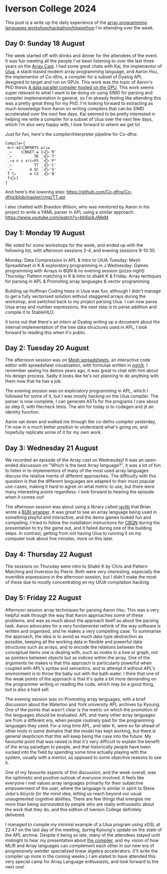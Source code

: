 # Iverson College 2024

This post is a write up the daily experience of the [array programming languages workshop/hackathon/hippiethon](https://iversoncollege.com/participants/) I'm attending over the week.

## Day 0: Sunday 18 August

The week started off with drinks and dinner for the attendees of the event.
It was fun meeting all the people I've been listening to over the last three years on the [Array Cast](https://www.arraycast.com).
I had some great chats with Kai, the implementor of [Uiua](https://www.uiua.org/), a stack-based modern array programming language, and Aaron Hsu, the implementor of Co-dfns, a compiler for a subset of Dyalog APL designed to target and run on GPUs.
This work was the topic of Aaron's PhD thesis [A data parallel compiler hosted on the GPU](https://scholarworks.iu.edu/dspace/items/3ab772c9-92c9-4f59-bd95-40aff99e8c7a).
This work seems super relevant to what I want to be doing on using SIMD for parsing and compiler implementation in general, so I'm already feeling like attending this was a pretty great thing for my PhD.
I'm looking forward to extracting as much knowledge from Aaron on writing compilers that can be SIMD accelerated over the next few days.
Kai seemed to be pretty interested in helping me write a compiler for a subset of Uiua over the next few days, which I'm also very happy with, I look forward to where we get to!

Just for fun, here's the compiler/interpreter pipeline for Co-dfns:

    Compile←{
     m←(-≢2⊃⎕NPARTS ⍵)↓⍵
     _←    ⊃⎕NGET ⍵ 1⊣⍞←'R'
     _←          TK _⊣⍞←'T'
     _←a n s src←PS _⊣⍞←'P'
     _←          TT _⊣⍞←'C'
     _←        m GC _⊣⍞←'G'
     f l←      m CX _⊣⍞←'B'
     f⊣⎕←l
    }

And here's the lowering step: <https://github.com/Co-dfns/Co-dfns/blob/master/cmp/TT.apl>

I also chatted with Brandon Wilson, who was mentored by Aaron in his project to write a YAML parser in APL using a similar approach: <https://www.youtube.com/watch?v=bb6sIAJjMeM>

## Day 1: Monday 19 August

We voted for some workshops for the week, and ended up with the following list, with afternoon sessions 2-4, and evening sessions 9-10:30.

Monday: Data Compression in APL & Intro to UIUA
Tuesday: Mesh Spreadsheet in K & exploratory programming in J
Wednesday: Games programming with Arrays in BQN & no evening session _(pizza night)_
Thursday: Pattern matching in K & Intro to shakti K &
Friday: Array techiques for parsing in APL & Promoting array languages & vector programming

Building up Huffman Coding trees in Uiua was fun, although I didn't manage to get a fully vectorised solution without staggered arrays during the workshop, and switched back to my project parsing Uiua. I can now parse Uiua array and number expressions, the next step is to parse addition and compile it to StableHLO.

It turns out that there's an intern at Dyalog writing up a document about the internal implementation of the tree data structures used in APL, I look forward to reading this when it's public.

## Day 2: Tuesday 20 August

The afternoon session was on [Mesh spreadsheets](https://github.com/chrispsn/mesh-spreadsheet/), an interactive code editor with spreadsheet visualisation, with formulae written in [ngn/k](https://codeberg.org/ngn/k). I remember seeing his demos years ago, it was great to chat with him about his design process. Sadly it looks like he's not planning to do anything with them now that he has a job.

The evening session was on exploratory programming in APL, which I followed for some of it, but I was mostly hacking on the Uiua compiler. The parser is now complete, I can generate ASTs for the programs I care about as step 0, with filecheck tests. The aim for today is to codegen and jit an identity function.

Aaron sat down and walked me through the co-defns compiler yesterday, I'm now in a much better position to understand what's going on, and hopefully replicate some of it for my own work.

## Day 3: Wednesday 21 August

We recorded an episode of the Array cast on Wednesday!
It was an open-ended discussion on "Which is the best Array language?", it was a lot of fun to listen in to implementors of many of the most used array languages discuss the relative merits of different approaches.
The difficulty with this question is that the different languages are adapted to their most popular use-cases, making it hard to agree on what metric to use, but there were many interesting points regardless.
I look forward to hearing the episode when it comes out!

The afternoon session was about using a library called [raylib](https://github.com/raysan5/raylib) that Brian wrote a [BQN wrapper](https://github.com/Brian-ED/rayed-bqn?tab=readme-ov-file).
It was great to see an array language being used in something playful and interactive, and the demo games looked fun and compelling.
I tried to follow the installation instructions for [CBQN](https://github.com/dzaima/CBQN) during the presentation to try the game out, and it failed during one of the building steps.
In contrast, getting from not having Uiua to running it on my computer took about five minutes, more on this later.

## Day 4: Thursday 22 August

The sessions on Thursday were intro to Shakti K by Chris and Pattern Matching and Inversion by Pierre.
Both were very interesting, especially the invertible expressions in the afternoon session, but I didn't make the most of these due to mostly concentrating on my UIUA compilation hacking.

## Day 5: Friday 22 August

Afternoon session array techniques for parsing Aaron Hsu.
This was a very helpful walk through the way that Aaron approaches some of these problems, and was as much about the approach itself as about the parsing task.
Aaron advocates for a very fundamental rethink of the way software is written and organised, and he makes a very compelling case.
To summarise the approach, the idea is to avoid as much data type abstraction as possible, keeping all the working data in flexible and powerful data structures such as arrays, and to encode the relations between the conceptual items one is dealing with, such as nodes in a tree or graph, not as pointers between objects but as indices within the array.
One of the arguments he makes is that this approach is particularly powerful when coupled with APL's syntax and semantics, and to attempt it without APL's environment is to throw the baby out with the bath water.
I think that one of the weak points of the approach is that it's quite a bit more demanding on the programmer writing or reading the code, which may be a good thing, but is also a hard sell.

The evening session was on Promoting array languages, with a brief discussion about the Waterloo and York university APL archives by Kyoung.
One of the points that wasn't clear is the metric on which the promotion of the languages should be evaluated.
APL and many other array languages are from a different era, when people routinely paid for the programming languages they used.
For a long time APL, and later K, were so far ahead of other tools in some domains that the model has kept working, but there is general skepticism that this will keep being the case into the future.
My favourite point that was raised is that it's very difficult to explain the benefit of the array paradigm to people, and that historically people have been sucked into the field by spending some time actually playing with the system, usually with a mentor, as opposed to some objective reasons to use it.

One of my favourite aspects of this discussion, and the week overall, was the optimistic and positive outlook of everyone involved.
It feels like everyone I met values array languages primarily for their subjective empowerment of the user, where the language is similar in spirit to Steve Jobs's _bicycle for the mind_ idea, letting us reach beyond our usual unaugmented cognitive abilities.
There are few things that energise me more than being surrounded by people who are really enthusiastic about the work that they do, and this edition of Iverson College definitely delivered.

I managed to compile my minimal example of a Uiua program using xDSL at 22:47 on the last day of the meeting, during Kyoung's update on the state of the APL archive.
Despite it being so late, many of the attendees stayed until midnight to hear my presentation about [the compiler](https://github.com/superlopuh/xuiua), and my vision of how MLIR and Array languages can complement each other in our new era of progressively weirder specialized linear algebra accelerators.
(I'll write the compiler up more in the coming weeks.)
I am elated to have attended this very special camp for Array Language enthusiasts, and look forward to the next one!
